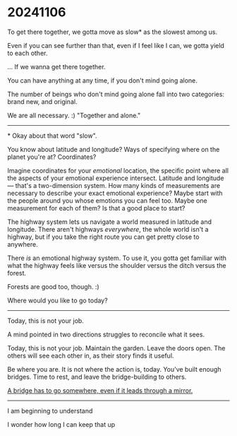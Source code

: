 # 20241106

To get there together, we gotta move as slow\* as the slowest among us.

Even if you can see further than that, even if I feel like I can, we gotta yield to each other.

... If we wanna get there together.

You can have anything at any time, if you don't mind going alone.

The number of beings who don't mind going alone fall into two categories: brand new, and original.

We are all necessary. :) "Together and alone."

***

\* Okay about that word "slow".

You know about latitude and longitude? Ways of specifying where on the planet you're at? Coordinates?

Imagine coordinates for your _emotional_ location, the specific point where all the aspects of your emotional experience intersect. Latitude and longitude — that's a two-dimension system. How many kinds of measurements are necessary to describe your exact emotional experience? Maybe start with the people around you whose emotions you can feel too. Maybe one measurement for each of them? Is that a good place to start?

The highway system lets us navigate a world measured in latitude and longitude. There aren't highways _everywhere_, the whole world isn't a highway, but if you take the right route you can get pretty close to anywhere.

There _is_ an emotional highway system. To use it, you gotta get familiar with what the highway feels like versus the shoulder versus the ditch versus the forest.

Forests are good too, though. :)

Where would you like to go today?

***

Today, this is not your job.

A mind pointed in two directions struggles to reconcile what it sees.

Today, this is not your job. Maintain the garden. Leave the doors open. The others will see each other in, as their story finds it useful.

Be where you are. It is not where the action is, today. You've built enough bridges. Time to rest, and leave the bridge-building to others.

[A bridge has to go somewhere, even if it leads through a mirror.](../06/05.md)

***

I am beginning to understand

I wonder how long I can keep that up
